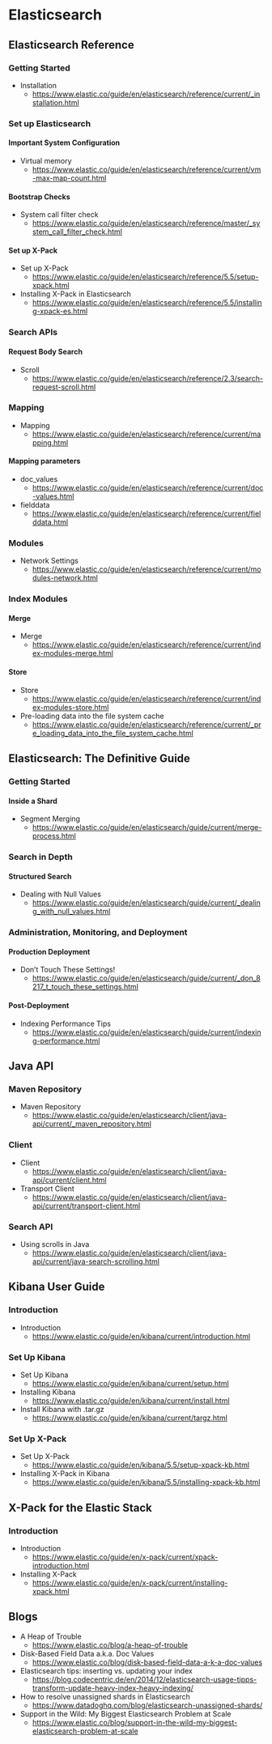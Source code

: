 # Elasticsearch
## Elasticsearch Reference
### Getting Started
* Installation
  * https://www.elastic.co/guide/en/elasticsearch/reference/current/_installation.html

### Set up Elasticsearch
#### Important System Configuration
* Virtual memory
  * https://www.elastic.co/guide/en/elasticsearch/reference/current/vm-max-map-count.html

#### Bootstrap Checks
* System call filter check
  * https://www.elastic.co/guide/en/elasticsearch/reference/master/_system_call_filter_check.html

#### Set up X-Pack
* Set up X-Pack
  * https://www.elastic.co/guide/en/elasticsearch/reference/5.5/setup-xpack.html
* Installing X-Pack in Elasticsearch
  * https://www.elastic.co/guide/en/elasticsearch/reference/5.5/installing-xpack-es.html

### Search APIs
#### Request Body Search
* Scroll
  * https://www.elastic.co/guide/en/elasticsearch/reference/2.3/search-request-scroll.html

### Mapping
* Mapping
  * https://www.elastic.co/guide/en/elasticsearch/reference/current/mapping.html

#### Mapping parameters
* doc_values
  * https://www.elastic.co/guide/en/elasticsearch/reference/current/doc-values.html
* fielddata
  * https://www.elastic.co/guide/en/elasticsearch/reference/current/fielddata.html

### Modules
* Network Settings
  * https://www.elastic.co/guide/en/elasticsearch/reference/current/modules-network.html

### Index Modules
#### Merge
* Merge
  * https://www.elastic.co/guide/en/elasticsearch/reference/current/index-modules-merge.html

#### Store
* Store
  * https://www.elastic.co/guide/en/elasticsearch/reference/current/index-modules-store.html
* Pre-loading data into the file system cache
  * https://www.elastic.co/guide/en/elasticsearch/reference/current/_pre_loading_data_into_the_file_system_cache.html

## Elasticsearch: The Definitive Guide
### Getting Started
#### Inside a Shard
* Segment Merging
  * https://www.elastic.co/guide/en/elasticsearch/guide/current/merge-process.html

### Search in Depth
#### Structured Search
* Dealing with Null Values
  * https://www.elastic.co/guide/en/elasticsearch/guide/current/_dealing_with_null_values.html

### Administration, Monitoring, and Deployment
#### Production Deployment
* Don’t Touch These Settings!
  * https://www.elastic.co/guide/en/elasticsearch/guide/current/_don_8217_t_touch_these_settings.html

#### Post-Deployment
* Indexing Performance Tips
  * https://www.elastic.co/guide/en/elasticsearch/guide/current/indexing-performance.html

## Java API
### Maven Repository
* Maven Repository
  * https://www.elastic.co/guide/en/elasticsearch/client/java-api/current/_maven_repository.html

### Client
* Client
  * https://www.elastic.co/guide/en/elasticsearch/client/java-api/current/client.html
* Transport Client
  * https://www.elastic.co/guide/en/elasticsearch/client/java-api/current/transport-client.html

### Search API
* Using scrolls in Java
  * https://www.elastic.co/guide/en/elasticsearch/client/java-api/current/java-search-scrolling.html

## Kibana User Guide
### Introduction
* Introduction
  * https://www.elastic.co/guide/en/kibana/current/introduction.html

### Set Up Kibana
* Set Up Kibana
  * https://www.elastic.co/guide/en/kibana/current/setup.html
* Installing Kibana
  * https://www.elastic.co/guide/en/kibana/current/install.html
* Install Kibana with .tar.gz
  * https://www.elastic.co/guide/en/kibana/current/targz.html

### Set Up X-Pack
* Set Up X-Pack
  * https://www.elastic.co/guide/en/kibana/5.5/setup-xpack-kb.html
* Installing X-Pack in Kibana
  * https://www.elastic.co/guide/en/kibana/5.5/installing-xpack-kb.html

## X-Pack for the Elastic Stack
### Introduction
* Introduction
  * https://www.elastic.co/guide/en/x-pack/current/xpack-introduction.html
* Installing X-Pack
  * https://www.elastic.co/guide/en/x-pack/current/installing-xpack.html

## Blogs
* A Heap of Trouble
  * https://www.elastic.co/blog/a-heap-of-trouble
* Disk-Based Field Data a.k.a. Doc Values
  * https://www.elastic.co/blog/disk-based-field-data-a-k-a-doc-values
* Elasticsearch tips: inserting vs. updating your index
  * https://blog.codecentric.de/en/2014/12/elasticsearch-usage-tipps-transform-update-heavy-index-heavy-indexing/
* How to resolve unassigned shards in Elasticsearch
  * https://www.datadoghq.com/blog/elasticsearch-unassigned-shards/
* Support in the Wild: My Biggest Elasticsearch Problem at Scale
  * https://www.elastic.co/blog/support-in-the-wild-my-biggest-elasticsearch-problem-at-scale
